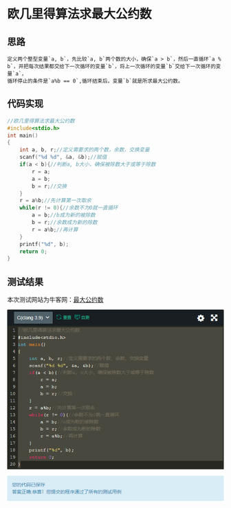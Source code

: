 # 欧几里得算法求最大公约数
## 思路
    定义两个整型变量`a, b`，先比较`a, b`两个数的大小，确保`a > b`，然后一直循环`a % b`，并把每次结果都交给下一次循环的变量`b`，将上一次循环的变量`b`交给下一次循环的变量`a`，
    循环停止的条件是`a%b == 0`,循环结束后，变量`b`就是所求最大公约数。
## 代码实现
```c
//欧几里得算法求最大公约数
#include<stdio.h>
int main()
{
	int a, b, r;//定义需要求的两个数，余数，交换变量
	scanf("%d %d", &a, &b);//赋值
	if(a < b){//判断a, b大小，确保被除数大于或等于除数 
		r = a;
		a = b;
		b = r;//交换 
	}
	r = a%b;//先计算第一次取余 
	while(r != 0){//余数不为0就一直循环 
		a = b;//b成为新的被除数 
		b = r;//余数成为新的除数 
		r = a%b;//再计算 
	}
	printf("%d", b);
	return 0;
}
```
## 测试结果
本次测试网站为牛客网：[最大公约数](https://www.nowcoder.com/questionTerminal/7fd309b4ab854e6e9afda4794b1334a5)

![测试结果](https://github.com/xycg529/Summer/blob/master/%E6%AC%A7%E5%87%A0%E9%87%8C%E5%BE%97%E7%AE%97%E6%B3%95%E6%B1%82%E6%9C%80%E5%A4%A7%E5%85%AC%E7%BA%A6%E6%95%B0.jpg)

